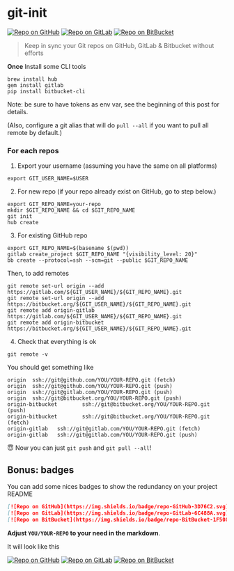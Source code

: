 # git-init

[![Repo on GitHub](https://img.shields.io/badge/repo-GitHub-3D76C2.svg)](https://github.com/MoOx/git-init)
[![Repo on GitLab](https://img.shields.io/badge/repo-GitLab-6C488A.svg)](https://gitlab.com/MoOx/git-init)
[![Repo on BitBucket](https://img.shields.io/badge/repo-BitBucket-1F5081.svg)](https://bitbucket.org/MoOx/git-init)

> Keep in sync your Git repos on GitHub, GitLab & Bitbucket without efforts

**Once** Install some CLI tools

```console
brew install hub
gem install gitlab
pip install bitbucket-cli
```

Note: be sure to have tokens as env var, see the beginning of this post for
details.

(Also, configure a git alias that will do `pull --all` if you want to pull all
remote by default.)

### For each repos

1.  Export your username (assuming you have the same on all platforms)

```console
export GIT_USER_NAME=$USER
```

2.  For new repo (if your repo already exist on GitHub, go to step below.)

```console
export GIT_REPO_NAME=your-repo
mkdir $GIT_REPO_NAME && cd $GIT_REPO_NAME
git init
hub create
```

3.  For existing GitHub repo

```console
export GIT_REPO_NAME=$(basename $(pwd))
gitlab create_project $GIT_REPO_NAME "{visibility_level: 20}"
bb create --protocol=ssh --scm=git --public $GIT_REPO_NAME
```

Then, to add remotes

```
git remote set-url origin --add https://gitlab.com/${GIT_USER_NAME}/${GIT_REPO_NAME}.git
git remote set-url origin --add https://bitbucket.org/${GIT_USER_NAME}/${GIT_REPO_NAME}.git
git remote add origin-gitlab https://gitlab.com/${GIT_USER_NAME}/${GIT_REPO_NAME}.git
git remote add origin-bitbucket https://bitbucket.org/${GIT_USER_NAME}/${GIT_REPO_NAME}.git
```

4.  Check that everything is ok

```console
git remote -v
```

You should get something like

```
origin  ssh://git@github.com/YOU/YOUR-REPO.git (fetch)
origin  ssh://git@github.com/YOU/YOUR-REPO.git (push)
origin  ssh://git@gitlab.com/YOU/YOUR-REPO.git (push)
origin  ssh://git@bitbucket.org/YOU/YOUR-REPO.git (push)
origin-bitbucket        ssh://git@bitbucket.org/YOU/YOUR-REPO.git (push)
origin-bitbucket        ssh://git@bitbucket.org/YOU/YOUR-REPO.git (fetch)
origin-gitlab   ssh://git@gitlab.com/YOU/YOUR-REPO.git (fetch)
origin-gitlab   ssh://git@gitlab.com/YOU/YOUR-REPO.git (push)
```

😇 Now you can just `git push` and `git pull --all`!

## Bonus: badges

You can add some nices badges to show the redundancy on your project README

```markdown
[![Repo on GitHub](https://img.shields.io/badge/repo-GitHub-3D76C2.svg)](https://github.com/YOU/YOUR-REPO)
[![Repo on GitLab](https://img.shields.io/badge/repo-GitLab-6C488A.svg)](https://gitlab.com/YOU/YOUR-REPO)
[![Repo on BitBucket](https://img.shields.io/badge/repo-BitBucket-1F5081.svg)](https://bitbucket.org/YOU/YOUR-REPO)
```

**Adjust `YOU/YOUR-REPO` to your need in the markdown**.

It will look like this

[![Repo on GitHub](https://img.shields.io/badge/repo-GitHub-3D76C2.svg)](https://github.com/YOU/YOUR-REPO)
[![Repo on GitLab](https://img.shields.io/badge/repo-GitLab-6C488A.svg)](https://gitlab.com/YOU/YOUR-REPO)
[![Repo on BitBucket](https://img.shields.io/badge/repo-BitBucket-1F5081.svg)](https://bitbucket.org/YOU/YOUR-REPO)
